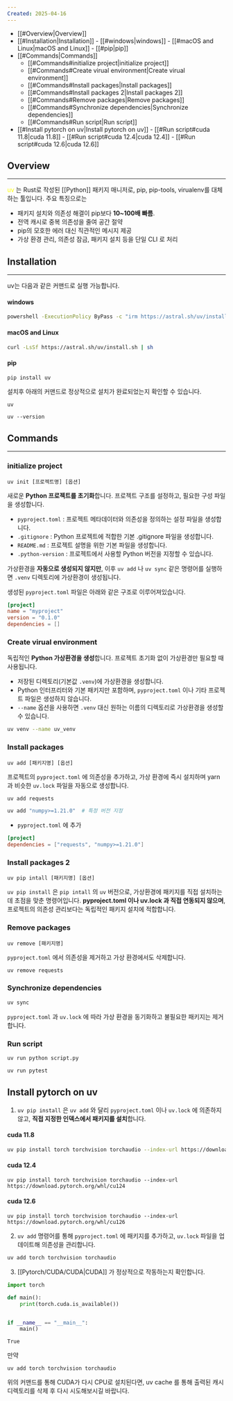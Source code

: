```yaml
---
Created: 2025-04-16
---
```

- [[#Overview|Overview]]
- [[#Installation|Installation]]
		- [[#windows|windows]]
		- [[#macOS and Linux|macOS and Linux]]
		- [[#pip|pip]]
- [[#Commands|Commands]]
	- [[#Commands#initialize project|initialize project]]
	- [[#Commands#Create virual environment|Create virual environment]]
	- [[#Commands#Install packages|Install packages]]
	- [[#Commands#Install packages 2|Install packages 2]]
	- [[#Commands#Remove packages|Remove packages]]
	- [[#Commands#Synchronize dependencies|Synchronize dependencies]]
	- [[#Commands#Run script|Run script]]
- [[#Install pytorch on uv|Install pytorch on uv]]
		- [[#Run script#cuda 11.8|cuda 11.8]]
		- [[#Run script#cuda 12.4|cuda 12.4]]
		- [[#Run script#cuda 12.6|cuda 12.6]]


## Overview
---

<font color="#ffff00">uv</font> 는 Rust로 작성된 [[Python]] 패키지 매니저로, pip, pip-tools, virualenv를 대체하는 툴입니다. 주요 특징으로는

- 패키지 설치와 의존성 해결이 pip보다 **10~100배 빠름**.
- 전역 캐시로 중복 의존성을 줄여 공간 절약
- pip의 모호한 에러 대신 직관적인 메시지 제공
- 가상 환경 관리, 의존성 잠금, 패키지 설치 등을 단일 CLI 로 처리

## Installation
---

uv는 다음과 같은 커맨드로 실행 가능합니다.

#### windows

```bash
powershell -ExecutionPolicy ByPass -c "irm https://astral.sh/uv/install.ps1 | iex"
```

#### macOS and Linux

```bash
curl -LsSf https://astral.sh/uv/install.sh | sh
```

#### pip

```bash
pip install uv
```

설치후 아래의 커맨드로 정상적으로 설치가 완료되었는지 확인할 수 있습니다.

```
uv
```

```
uv --version
```

## Commands
---
### initialize project

```
uv init [프로젝트명] [옵션]
```

새로운 **Python 프로젝트를 초기화**합니다. 프로젝트 구조를 설정하고, 필요한 구성 파일을 생성합니다.

- `pyproject.toml` : 프로젝트 메타데이터와 의존성을 정의하는 설정 파일을 생성합니다.
- `.gitignore` : Python 프로젝트에 적합한 기본 .gitignore 파일을 생성합니다.
- `README.md` : 프로젝트 설명을 위한 기본 파일을 생성합니다.
- `.python-version` : 프로젝트에서 사용할 Python 버전을 지정할 수 있습니다.

가상환경을 **자동으로 생성되지 않지만**, 이후 `uv add` 나 `uv sync` 같은 명령어를 실행하면 `.venv` 디렉토리에 가상환경이 생성됩니다.

생성된 `pyproject.toml` 파일은 아래와 같은 구조로 이루어져있습니다.

```toml
[project]
name = "myproject"
version = "0.1.0"
dependencies = []
```

### Create virual environment

독립적인 **Python 가상환경을 생성**합니다. 프로젝트 초기화 없이 가상환경만 필요할 때 사용됩니다.

- 저장된 디렉토리(기본값 `.venv`)에 가상환경을 생성합니다.
- Python 인터프리터와 기본 패키지만 포함하며, `pyproject.toml` 이나 기타 프로젝트 파일은 생성하지 않습니다.
- `--name` 옵션을 사용하면 `.venv` 대신 원하는 이름의 디렉토리로 가상환경을 생성할 수 있습니다.

```bash
uv venv --name uv_venv
```

### Install packages

```
uv add [패키지명] [옵션]
```

프로젝트의 `pyproject.toml` 에 의존성을 추가하고, 가상 환경에 즉시 설치하며 yarn 과 비슷한 `uv.lock` 파일을 자동으로 생성합니다.

```bash
uv add requests
```

```bash
uv add "numpy>=1.21.0"  # 특정 버전 지정
```

- `pyproject.toml` 에 추가

```toml
[project]
dependencies = ["requests", "numpy>=1.21.0"]
```

### Install packages 2

```
uv pip intall [패키지명] [옵션]
```

`uv pip install` 은 `pip intall` 의 `uv` 버전으로, 가상환경에 패키지를 직접 설치하는 데 초점을 맞춘 명령어입니다. **pyproject.toml 이나 uv.lock 과 직접 연동되지 않으며**, 프로젝트의 의존성 관리보다는 독립적인 패키지 설치에 적합합니다.

### Remove packages

```
uv remove [패키지명]
```

`pyproject.toml` 에서 의존성을 제거하고 가상 환경에서도 삭제합니다.

```bash
uv remove requests
```


### Synchronize dependencies

```bash
uv sync
```

`pyproject.toml` 과 `uv.lock` 에 따라 가상 환경을 동기화하고 불필요한 패키지는 제거합니다.

### Run script

```bash
uv run python script.py
```

```bash
uv run pytest
```

## Install pytorch on uv

1. `uv pip install` 은 `uv add` 와 달리 `pyproject.toml` 이나 `uv.lock` 에 의존하지 않고, **직접 지정한 인덱스에서 패키지를 설치**합니다.

#### cuda 11.8

```bash
uv pip install torch torchvision torchaudio --index-url https://download.pytorch.org/whl/cu118
```

#### cuda 12.4

```
uv pip install torch torchvision torchaudio --index-url https://download.pytorch.org/whl/cu124
```

#### cuda 12.6

```
uv pip install torch torchvision torchaudio --index-url https://download.pytorch.org/whl/cu126
```

2. `uv add` 명령어를 통해 `pyproject.toml` 에 패키지를 추가하고, `uv.lock` 파일을 업데이트해 의존성을 관리합니다. 

```bash
uv add torch torchvision torchaudio
```

3. [[Pytorch/CUDA/CUDA|CUDA]] 가 정상적으로 작동하는지 확인합니다.

```python
import torch

def main():
    print(torch.cuda.is_available())


if __name__ == "__main__":
    main()

```

```
True
```

만약

```
uv add torch torchvision torchaudio
```

위의 커맨드를 통해 CUDA가 다시 CPU로 설치된다면, uv cache 를 통해 출력된 캐시디렉토리를 삭제 후 다시 시도해보시길 바랍니다.

